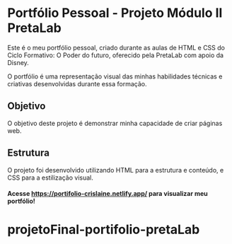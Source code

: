 # Portfólio Pessoal - Projeto Módulo II PretaLab
Este é o meu portfólio pessoal, criado durante as aulas de HTML e CSS do Ciclo Formativo: O Poder do futuro, oferecido pela PretaLab com apoio da Disney. 

O portfólio é uma representação visual das minhas habilidades técnicas e criativas desenvolvidas durante essa formação.

## Objetivo
O objetivo deste projeto é demonstrar minha capacidade de criar páginas web.


## Estrutura
O projeto foi desenvolvido utilizando HTML para a estrutura e conteúdo, e CSS para a estilização visual. 

#### Acesse https://portifolio-crislaine.netlify.app/ para visualizar  meu portfólio!

# projetoFinal-portifolio-pretaLab

